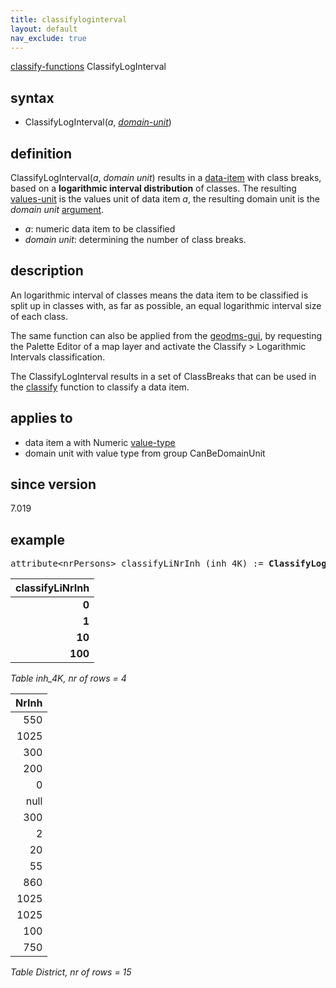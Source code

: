```yaml
---
title: classifyloginterval
layout: default
nav_exclude: true
---
```

[classify-functions](classify-functions) ClassifyLogInterval

## syntax

- ClassifyLogInterval(*a*, *[domain-unit](domain-unit)*)

## definition

ClassifyLogInterval(*a*, *domain unit*) results in a [data-item](data-item) with class breaks, based on a **logarithmic interval distribution** of classes. The resulting [values-unit](values-unit) is the values unit of data item *a*, the resulting domain unit is the *domain unit* [argument](argument).

- *a*: numeric data item to be classified
- *domain unit*: determining the number of class breaks.

## description

An logarithmic interval of classes means the data item to be classified is split up in classes with, as far as possible, an equal logarithmic interval size of each class.

The same function can also be applied from the [geodms-gui](geodms-gui), by requesting the Palette Editor of a map layer and activate the Classify > Logarithmic Intervals classification.

The ClassifyLogInterval results in a set of ClassBreaks that can be used in the [classify](classify) function to classify a data item.

## applies to

- data item a with Numeric [value-type](value-type)
- domain unit with value type from group CanBeDomainUnit

## since version

7.019

## example

<pre>
attribute&lt;nrPersons&gt; classifyLiNrInh (inh_4K) := <B>ClassifyLogInterval(</B>NrInh, inh_4K<B>)</B>;
</pre>

| **classifyLiNrInh** |
|--------------------:|
| **0**               |
| **1**               |
| **10**              |
| **100**             |

*Table inh_4K, nr of rows = 4*


| NrInh |
|------:|
| 550   |
| 1025  |
| 300   |
| 200   |
| 0     |
| null  |
| 300   |
| 2     |
| 20    |
| 55    |
| 860   |
| 1025  |
| 1025  |
| 100   |
| 750   |

*Table District, nr of rows = 15*